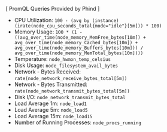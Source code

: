 [ PromQL Queries Provided by Phind ]
  * CPU Utilization: `100 - (avg by (instance) (irate(node_cpu_seconds_total{mode="idle"}[5m])) * 100)`
  * Memory Usage: `100 * (1 - ((avg_over_time(node_memory_MemFree_bytes[10m]) + avg_over_time(node_memory_Cached_bytes[10m]) + avg_over_time(node_memory_Buffers_bytes[10m])) / avg_over_time(node_memory_MemTotal_bytes[10m])))`
  * Temperature: `node_hwmon_temp_celsius`
  * Disk Usage: `node_filesystem_avail_bytes`
  * Network - Bytes Received: `rate(node_network_receive_bytes_total[5m])`
  * Network - Bytes Transmitted: `rate(node_network_transmit_bytes_total[5m])`
  * Disk I/O: `node_network_transmit_bytes_total`
  * Load Average 1m: `node_load1`
  * Load Average 5m: `node_load5`
  * Load Average 15m: `node_load15`
  * Number of Running Processes: `node_procs_running`